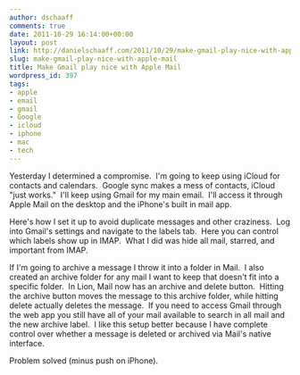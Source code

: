 ```yaml
---
author: dschaaff
comments: true
date: 2011-10-29 16:14:00+00:00
layout: post
link: http://danielschaaff.com/2011/10/29/make-gmail-play-nice-with-apple-mail/
slug: make-gmail-play-nice-with-apple-mail
title: Make Gmail play nice with Apple Mail
wordpress_id: 397
tags:
- apple
- email
- gmail
- Google
- icloud
- iphone
- mac
- tech
---
```


Yesterday I determined a compromise.  I'm going to keep using iCloud for contacts and calendars.  Google sync makes a mess of contacts, iCloud "just works."  I'll keep using Gmail for my main email.  I'll access it through Apple Mail on the desktop and the iPhone's built in mail app.




Here's how I set it up to avoid duplicate messages and other craziness.  Log into Gmail's settings and navigate to the labels tab.  Here you can control which labels show up in IMAP.  What I did was hide all mail, starred, and important from IMAP.  




If I'm going to archive a message I throw it into a folder in Mail.  I also created an archive folder for any mail I want to keep that doesn't fit into a specific folder.  In Lion, Mail now has an archive and delete button.  Hitting the archive button moves the message to this archive folder, while hitting delete actually deletes the message.  If you need to access Gmail through the web app you still have all of your mail available to search in all mail and the new archive label.  I like this setup better because I have complete control over whether a message is deleted or archived via Mail's native interface.




Problem solved (minus push on iPhone).
